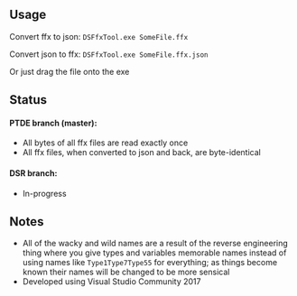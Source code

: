 ## Usage

Convert ffx to json: `DSFfxTool.exe SomeFile.ffx`

Convert json to ffx: `DSFfxTool.exe SomeFile.ffx.json`

Or just drag the file onto the exe


## Status

#### PTDE branch (master):
* All bytes of all ffx files are read exactly once
* All ffx files, when converted to json and back, are byte-identical

#### DSR branch:
* In-progress


## Notes
* All of the wacky and wild names are a result of the reverse engineering thing where you give types and variables memorable names instead of using names like `Type1Type7Type55` for everything; as things become known their names will be changed to be more sensical
* Developed using Visual Studio Community 2017
